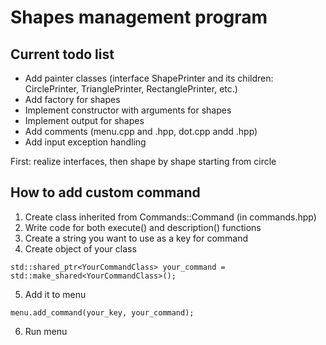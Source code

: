 # Shapes management program

## Current todo list
- Add painter classes (interface ShapePrinter and its children: CirclePrinter, TrianglePrinter, RectanglePrinter, etc.)
- Add factory for shapes
- Implement constructor with arguments for shapes
- Implement output for shapes
- Add comments (menu.cpp and .hpp, dot.cpp andd .hpp)
- Add input exception handling

First: realize interfaces, then shape by shape starting from circle

## How to add custom command

1. Create class inherited from Commands::Command (in commands.hpp)
2. Write code for both execute() and description() functions
3. Create a string you want to use as a key for command
4. Create object of your class
```
std::shared_ptr<YourCommandClass> your_command = std::make_shared<YourCommandClass>();
```
5. Add it to menu
```
menu.add_command(your_key, your_command);
```
6. Run menu

